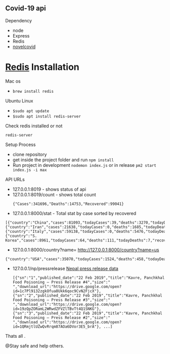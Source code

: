 Covid-19 api
---
Dependency
 - node 
 - Express
 - Redis
 - [novelcovid](https://www.npmjs.com/package/novelcovid)

[Redis](https://redis.io/topics/quickstart) Installation
===
Mac os 
   - ```brew install redis```

Ubuntu Linux
   - ```$sudo apt update```
   - ```$sudo apt install redis-server```

Check redis installed or not

  ``` redis-server ```


Setup Process
 - clone repository
 - get inside the project folder and run `npm install`
 - Run project in development `nodemon index.js` or in release `pm2 start index.js -i max`
 
API URLs
- 127.0.0.1:8019 - shows status of api
- 127.0.0.1:8019/count - shows total count
  ```
  {"Cases":341696,"Deaths":14753,"Recovered":99041}

  ```
- 127.0.0.1:8000/stat -  Total stat by case sorted by recovered

```
[{"country":"China","cases":81093,"todayCases":39,"deaths":3270,"todayDeaths":9,"recovered":72703,"active":5120,"critical":1749,"casesPerOneMillion":56},{"country":"Iran","cases":21638,"todayCases":0,"deaths":1685,"todayDeaths":0,"recovered":7913,"active":12040,"critical":0,"casesPerOneMillion":258},{"country":"Italy","cases":59138,"todayCases":0,"deaths":5476,"todayDeaths":0,"recovered":7024,"active":46638,"critical":3000,"casesPerOneMillion":978},{"country":"S. Korea","cases":8961,"todayCases":64,"deaths":111,"todayDeaths":7,"recovered":3166,"active":5684,"critical":59,"casesPerOneMillion":175},........]

  ```
- 127.0.0.1:8000/country?name=<country-name> http://127.0.0.1:8000/country?name=us

```
{"country":"USA","cases":35070,"todayCases":1524,"deaths":458,"todayDeaths":39,"recovered":178,"active":34434,"critical":795,"casesPerOneMillion":106}

```

- 127.0.0.1/np/pressrelease [Nepal press release data](https://heoc.mohp.gov.np/)

  ```
  [{"sn":"1","published_date":"22 Feb 2019","title":"Kavre, Panchkhal Food Poisoning – Press Release #4","size":" ","download_url":"https://drive.google.com/open?id=1c7Pl9132zgkOfua8Ukk6qoc9CvN2FjcX"},{"sn":"2","published_date":"22 Feb 2019","title":"Kavre, Panchkhal Food Poisoning – Press Release #3","size":" ","download_url":"https://drive.google.com/open?id=19zQpZORamL2WRwdZFVZlTBvTt4Q1SNKG"},{"sn":"3","published_date":"22 Feb 2019","title":"Kavre, Panchkhal Food Poisoning – Press Release #2","size":" ","download_url":"https://drive.google.com/open?id=1QRmjtlUZwQvRrqm87AOa6DVor3E5_brA"}, ...]

  ```

Thats all .

@Stay safe and help others. 